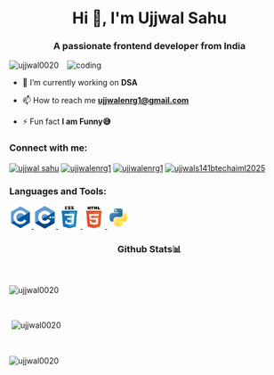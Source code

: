 <h1 align="center">Hi 👋, I'm Ujjwal Sahu</h1>
<h3 align="center">A passionate frontend developer from India</h3>

<img align="right" alt="coding" width="400" src="https://user-images.githubusercontent.com/55389276/140866485-8fb1c876-9a8f-4d6a-98dc-08c4981eaf70.gif" >

<p align="left"> <img src="https://komarev.com/ghpvc/?username=ujjwal0020&label=Profile%20views&color=0e75b6&style=flat" alt="ujjwal0020" /> </p>

- 🌱 I’m currently working on **DSA**

- 📫 How to reach me **ujjwalenrg1@gmail.com**

- ⚡ Fun fact **I am Funny😅**

<h3 align="left">Connect with me:</h3>
<p align="left">
<a href="https://linkedin.com/in/ujjwal sahu" target="blank"><img align="center" src="https://raw.githubusercontent.com/rahuldkjain/github-profile-readme-generator/master/src/images/icons/Social/linked-in-alt.svg" alt="ujjwal sahu" height="30" width="40" /></a>
<a href="https://www.codechef.com/users/ujjwalenrg1" target="blank"><img align="center" src="https://cdn.jsdelivr.net/npm/simple-icons@3.1.0/icons/codechef.svg" alt="ujjwalenrg1" height="30" width="40" /></a>
<a href="https://www.hackerrank.com/ujjwalenrg1" target="blank"><img align="center" src="https://raw.githubusercontent.com/rahuldkjain/github-profile-readme-generator/master/src/images/icons/Social/hackerrank.svg" alt="ujjwalenrg1" height="30" width="40" /></a>
<a href="https://codeforces.com/profile/ujjwals141btechaiml2025" target="blank"><img align="center" src="https://raw.githubusercontent.com/rahuldkjain/github-profile-readme-generator/master/src/images/icons/Social/codeforces.svg" alt="ujjwals141btechaiml2025" height="30" width="40" /></a>
</p>

<h3 align="left">Languages and Tools:</h3>
<p align="left"> <a href="https://www.cprogramming.com/" target="_blank" rel="noreferrer"> <img src="https://raw.githubusercontent.com/devicons/devicon/master/icons/c/c-original.svg" alt="c" width="40" height="40"/> </a> <a href="https://www.w3schools.com/cpp/" target="_blank" rel="noreferrer"> <img src="https://raw.githubusercontent.com/devicons/devicon/master/icons/cplusplus/cplusplus-original.svg" alt="cplusplus" width="40" height="40"/> </a> <a href="https://www.w3schools.com/css/" target="_blank" rel="noreferrer"> <img src="https://raw.githubusercontent.com/devicons/devicon/master/icons/css3/css3-original-wordmark.svg" alt="css3" width="40" height="40"/> </a> <a href="https://www.w3.org/html/" target="_blank" rel="noreferrer"> <img src="https://raw.githubusercontent.com/devicons/devicon/master/icons/html5/html5-original-wordmark.svg" alt="html5" width="40" height="40"/> </a> <a href="https://www.python.org" target="_blank" rel="noreferrer"> <img src="https://raw.githubusercontent.com/devicons/devicon/master/icons/python/python-original.svg" alt="python" width="40" height="40"/> </a> </p>
<h3 align="center">Github Stats📊</h3>
<br>
<p><img align="center" src="https://github-readme-stats.vercel.app/api/top-langs?username=ujjwal0020&show_icons=true&locale=en&layout=compact" alt="ujjwal0020" /></p>
<br>
<p>&nbsp;<img align="center" src="https://github-readme-stats.vercel.app/api?username=ujjwal0020&show_icons=true&locale=en" alt="ujjwal0020" /></p>
<br>
<p><img align="center" src="https://github-readme-streak-stats.herokuapp.com/?user=ujjwal0020&" alt="ujjwal0020" /></p>
